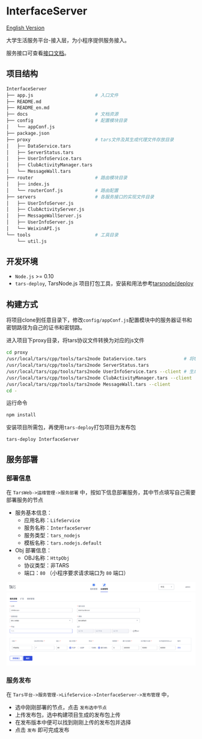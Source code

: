 # InterfaceServer

[English Version](README_en.md)

大学生活服务平台-接入层，为小程序提供服务接入。

服务接口可查看[接口文档](docs/API.md)。

## 项目结构
```sh
InterfaceServer
├── app.js                       # 入口文件
├── README.md
├── README_en.md
├── docs                         # 文档资源
├── config                       # 配置模块目录
│   └── appConf.js
├── package.json
├── proxy                        # tars文件及其生成代理文件存放目录
│   ├── DataService.tars
│   ├── ServerStatus.tars
│   ├── UserInfoService.tars
│   ├── ClubActivityManager.tars
│   └── MessageWall.tars
├── router                       # 路由模块目录
│   ├── index.js
│   └── routerConf.js            # 路由配置
├── servers                      # 各服务接口的实现文件目录
│   ├── UserInfoServer.js
│   ├── ClubActivityServer.js
│   ├── MessageWallServer.js
│   ├── UserInfoServer.js
│   └── WeixinAPI.js
└── tools                        # 工具目录
    └── util.js
```

## 开发环境

- `Node.js` >= 0.10
- `tars-deploy`, TarsNode.js 项目打包工具，安装和用法参考[tarsnode/deploy](https://github.com/tars-node/deploy/tree/master)

## 构建方式

将项目clone到任意目录下，修改`config/appConf.js`配置模块中的服务器证书和密钥路径为自己的证书和密钥路。

进入项目下proxy目录，将tars协议文件转换为对应的js文件

```sh
cd proxy
/usr/local/tars/cpp/tools/tars2node DataService.tars              # 将tars协议中的数据类型转化为js对应数据类型供编解码使用
/usr/local/tars/cpp/tools/tars2node ServerStatus.tars
/usr/local/tars/cpp/tools/tars2node UserInfoService.tars --client # 生成客户端的调用类代码
/usr/local/tars/cpp/tools/tars2node ClubActivityManager.tars --client
/usr/local/tars/cpp/tools/tars2node MessageWall.tars --client
cd -
```

运行命令

```sh
npm install
```

安装项目所需包，再使用`tars-deploy`打包项目为发布包

```
tars-deploy InterfaceServer
```

## 服务部署

### 部署信息

在 `TarsWeb->运维管理->服务部署` 中，按如下信息部署服务，其中节点填写自己需要部署服务的节点

* 服务基本信息：
    * 应用名称：`LifeService`
    * 服务名称：`InterfaceServer`
    * 服务类型：`tars_nodejs`
    * 模板名称：`tars.nodejs.default`
* Obj 部署信息：
    * OBJ名称：`HttpObj`
    * 协议类型：非TARS
    * 端口：`80` （小程序要求请求端口为 `80` 端口）

![tars-node](docs/images/deploy_template.png)

### 服务发布

在 `Tars平台->服务管理->LifeService->InterfaceServer->发布管理` 中，
* 选中刚刚部署的节点，点击 `发布选中节点`
* 上传发布包，选中构建项目生成的发布包上传
* 在发布版本中便可以找到刚刚上传的发布包并选择
* 点击 `发布` 即可完成发布